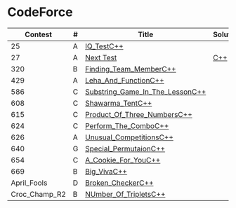 # CodeForce

|Contest| # | Title | Solution | 
|------ |---| ----- | -------- |
|25|A|[IQ_Test](https://codeforces.com/problemset/problem/25/A)[C++](./solutions/25/A%5BIQ%20Test%5D.cpp)
|27|A|[ Next Test](https://codeforces.com/problemset/problem/27/A)|[C++](./solutions/27/A%20%5BNext%20Test%5D.cpp)
|320|B|[Finding_Team_Member](https://codeforces.com/problemset/problem/320/B)[C++](./solutions/320/B%5BFinding%20Team%20Memeber%5D.cpp)
|429|A|[Leha_And_Function](https://codeforces.com/problemset/problem/429/A)[C++](./solutions/429/A%5Leha%20And%20Function%5D.cpp)
|586|C|[Substring_Game_In_The_Lesson](https://codeforces.com/problemset/problem/586/C)[C++](./solutions/586/C%5BSubstring%20Game%20In%20The%20Lesson%5D.cpp)
|608|C|[Shawarma_Tent](https://codeforces.com/problemset/problem/608/C)[C++](./solutions/608/C%5BShawarma%20Tent%5D.cpp)
|615|C|[Product_Of_Three_Numbers](https://codeforces.com/problemset/problem/615/C)[C++](./solutions/615/C%5BProduct%20Of%20Three%20Numbers%5D.cpp)
|624|C|[Perform_The_Combo](https://codeforces.com/problemset/problem/624/C)[C++](./solutions/624/C%5BPerform%20The%20Combo%5D.cpp)
|626|A|[Unusual_Competitions](https://codeforces.com/problemset/problem/626/A)[C++](./solutions/626/A%5BUnusual%20Competitions%5D.cpp)
|640|G|[Special_Permutaion](https://codeforces.com/problemset/problem/640/G)[C++](./solutions/640/G%5BSpecial%20Permuation%5D.cpp)
|654|C|[A_Cookie_For_You](https://codeforces.com/problemset/problem/654/C)[C++](./solutions/654/C%5BA%20Cookie%20For%20You%5D.cpp)
|669|B|[Big_Viva](https://codeforces.com/problemset/problem/669/B)[C++](./solutions/669/B%5BBig%20Vova%5D.cpp)
|April_Fools|D|[Broken_Checker](https://codeforces.com/problemset/problem/27/A)[C++](./solutions/April_Fools/D%5BBroken%20Checker%5D.cpp)
|Croc_Champ_R2|B|[NUmber_Of_Triplets](https://codeforces.com/problemset/problem/27/A)[C++](./solutions/Croc_Champ_R2/B%5BNumber%20Of%20Triplets%5D.cpp)

